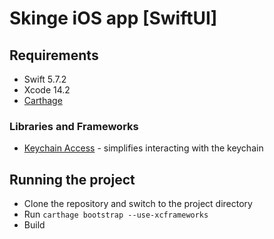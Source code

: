 # Skinge iOS app [SwiftUI]

## Requirements
- Swift 5.7.2
- Xcode 14.2
- [Carthage](https://github.com/Carthage/Carthage#quick-start)

### Libraries and Frameworks
- [Keychain Access](https://github.com/kishikawakatsumi/KeychainAccess) - simplifies interacting with the keychain

## Running the project
- Clone the repository and switch to the project directory
- Run `carthage bootstrap --use-xcframeworks`
- Build
